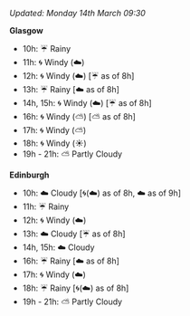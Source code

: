 *Updated: Monday 14th March 09:30*

**Glasgow**

* 10h: :umbrella: Rainy
* 11h: :cyclone: Windy (:cloud:)
* 12h: :cyclone: Windy (:cloud:) [:umbrella: as of 8h]
* 13h: :umbrella: Rainy [:cloud: as of 8h]
* 14h, 15h: :cyclone: Windy (:cloud:) [:umbrella: as of 8h]
* 16h: :cyclone: Windy (:partly_sunny:) [:partly_sunny: as of 8h]
* 17h: :cyclone: Windy (:partly_sunny:)
* 18h: :cyclone: Windy (:sunny:)
* 19h - 21h: :partly_sunny: Partly Cloudy

**Edinburgh**

* 10h: :cloud: Cloudy [:cyclone:(:cloud:) as of 8h, :cloud: as of 9h]
* 11h: :umbrella: Rainy
* 12h: :cyclone: Windy (:cloud:)
* 13h: :cloud: Cloudy [:umbrella: as of 8h]
* 14h, 15h: :cloud: Cloudy
* 16h: :umbrella: Rainy [:cloud: as of 8h]
* 17h: :cyclone: Windy (:cloud:)
* 18h: :umbrella: Rainy [:cyclone:(:cloud:) as of 8h]
* 19h - 21h: :partly_sunny: Partly Cloudy

